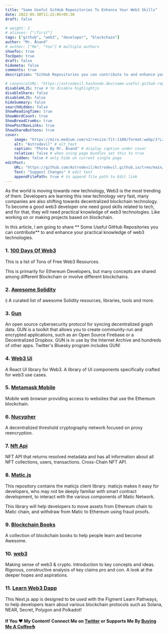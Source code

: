 ```yaml
---
title: "Some Useful GitHub Repositories To Enhance Your Web3 Skills"
date: 2022-05-30T11:22:05+05:30
draft: false

# weight: 2
# aliases: ["/first"]
tags: ["github", "web3", "developer", "blockchain"]
author: "Mr. Ånand"
# author: ["Me", "You"] # multiple authors
showToc: true
TocOpen: true
draft: false
hidemeta: false
comments: true
description: "GitHub Repositories you can contribute to and enhance your practical knowledge of web3 technologies."

# canonicalURL: "https://astrodevil.hashnode.dev/some-useful-github-repositories-to-enhance-your-web3-skills"
disableHLJS: true # to disable highlightjs
disableShare: false
disableHLJS: false
hideSummary: false
searchHidden: false
ShowReadingTime: true
ShowWordCount: true
ShowBreadCrumbs: true
ShowPostNavLinks: true
ShowShareButtons: true
cover:
    image: "https://miro.medium.com/v2/resize:fit:1100/format:webp/1*Lzb3etiHR5TWZlsFRzcA4Q.png" # image path/url
    alt: "Astrodevil" # alt text
    caption: "Photo By Mr. Ånand" # display caption under cover
    relative: false # when using page bundles set this to true
    hidden: false # only hide on current single page
editPost:
    URL: "https://github.com/Astrodevil/Astrodevil.github.io/tree/main/content"
    Text: "Suggest Changes" # edit text
    appendFilePath: true # to append file path to Edit link
---
```


As the world is moving towards new technology, Web3 is the most trending of them. Developers are learning this new technology very fast, many companies are also shifting towards decentralized blockchain technology. To become a good web3 developer one need good skills related to tech, and for that, they will need practical knowledge of web3 technologies. Like working on or making projects based on blockchain.

In this article, I am going to share ** Some Useful GitHub Repositories you can contribute** to and enhance your practical knowledge of web3 technologies. 

### 1. [100 Days Of Web3](https://github.com/FrancescoXX/free-Web3-resources)
This is a list of Tons of Free Web3 Resources.

This is primarily for Ethereum Developers, but many concepts are shared among different Blockchain or involve different blockchains.


### 2. [Awesome Solidity](https://github.com/bkrem/awesome-solidity)
⟠ A curated list of awesome Solidity resources, libraries, tools and more.


### 3. [Gun](https://github.com/amark/gun)
An open source cybersecurity protocol for syncing decentralized graph data. GUN is a toolkit that allows you to create community-run and encrypted applications, such as an Open Source Firebase or a Decentralized Dropbox. GUN is in use by the Internet Archive and hundreds of other apps. Twitter's Bluesky program includes GUN!


### 4. [Web3 Ui](https://github.com/Developer-DAO/web3-ui)
A React UI library for Web3. A library of UI components specifically crafted for web3 use cases.


### 5. [Metamask Mobile](https://github.com/MetaMask/metamask-mobile)
Mobile web browser providing access to websites that use the Ethereum blockchain.


### 6. [Nucypher](https://github.com/nucypher/nucypher)
A decentralized threshold cryptography network focused on proxy reencryption. 


### 7. [Nft Api](https://github.com/nft-api/nft-api)
NFT API that returns resolved metadata and has all information about all NFT collections, users, transactions. Cross-Chain NFT API. 


### 8. [Matic.js](https://github.com/maticnetwork/matic.js)
This repository contains the maticjs client library. maticjs makes it easy for developers, who may not be deeply familiar with smart contract development, to interact with the various components of Matic Network.

This library will help developers to move assets from Ethereum chain to Matic chain, and withdraw from Matic to Ethereum using fraud proofs.


### 9. [Blockchain Books](https://github.com/BlockchainBooks/blockchainbooks.github.io)
A collection of blockchain books to help people learn and become Awesome.


### 10. [web3](https://github.com/life-itself/web3)
Making sense of web3 & crypto. Introduction to key concepts and ideas. Rigorous, constructive analysis of key claims pro and con. A look at the deeper hopes and aspirations. 


### 11. [Learn Web3 Dapp](https://github.com/figment-networks/learn-web3-dapp)
This Next.js app is designed to be used with the Figment Learn Pathways, to help developers learn about various blockchain protocols such as Solana, NEAR, Secret, Polygon and Polkadot! 


#### If You ❤️ My Content! Connect Me on  [Twitter](https://mobile.twitter.com/Astrodevil_) or Supports Me By [Buying Me A Coffee☕](https://www.buymeacoffee.com/Astrodevil)

